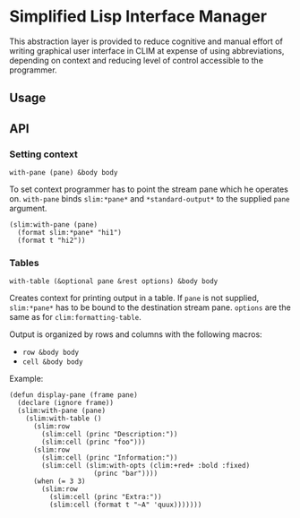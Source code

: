 # Simplified Lisp Interface Manager

This abstraction layer is provided to reduce cognitive and manual
effort of writing graphical user interface in CLIM at expense of using
abbreviations, depending on context and reducing level of control
accessible to the programmer.

## Usage

## API

### Setting context

`with-pane (pane) &body body`

To set context programmer has to point the stream pane which he
operates on. `with-pane` binds `slim:*pane*` and `*standard-output*`
to the supplied `pane` argument.

```common-lisp
(slim:with-pane (pane)
  (format slim:*pane* "hi1")
  (format t "hi2"))
```

### Tables

`with-table (&optional pane &rest options) &body body`

Creates context for printing output in a table. If `pane` is not
supplied, `slim:*pane*` has to be bound to the destination stream
pane. `options` are the same as for `clim:formatting-table`.

Output is organized by rows and columns with the following macros:

- `row &body body`
- `cell &body body`

Example:

```common-lisp
(defun display-pane (frame pane)
  (declare (ignore frame))
  (slim:with-pane (pane)
    (slim:with-table ()
      (slim:row
        (slim:cell (princ "Description:"))
        (slim:cell (princ "foo")))
      (slim:row
        (slim:cell (princ "Information:"))
        (slim:cell (slim:with-opts (clim:+red+ :bold :fixed)
                     (princ "bar"))))
      (when (= 3 3)
        (slim:row
          (slim:cell (princ "Extra:"))
          (slim:cell (format t "~A" 'quux)))))))
```
